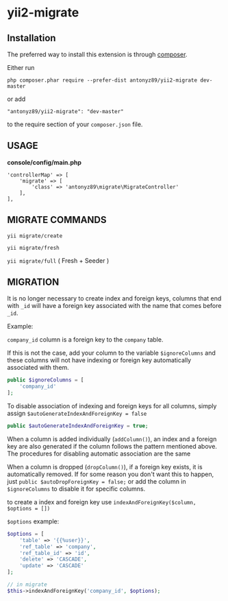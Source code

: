 yii2-migrate
============

Installation
------------

The preferred way to install this extension is through [composer](http://getcomposer.org/download/).

Either run

```
php composer.phar require --prefer-dist antonyz89/yii2-migrate dev-master
```

or add

```
"antonyz89/yii2-migrate": "dev-master"
```

to the require section of your `composer.json` file.


USAGE
---------
**console/config/main.php**

```
'controllerMap' => [
    'migrate' => [
        'class' => 'antonyz89\migrate\MigrateController'
    ],
],
```


MIGRATE COMMANDS
------------

`yii migrate/create`

`yii migrate/fresh`

`yii migrate/full` ( Fresh + Seeder )
  
MIGRATION
-------------

It is no longer necessary to create index and foreign keys, columns that end with `_id` will have a foreign key associated with the name that comes before `_id`.

Example:

`company_id` column is a foreign key to the `company` table.

If this is not the case, add your column to the variable `$ignoreColumns` and these columns will not have indexing or foreign key automatically associated with them.

```php
public $ignoreColumns = [
    'company_id'
];
```

To disable association of indexing and foreign keys for all columns, simply assign `$autoGenerateIndexAndForeignKey = false`

```php
public $autoGenerateIndexAndForeignKey = true;
```

When a column is added individually (`addColumn()`), an index and a foreign key are also generated if the column follows the pattern mentioned above.
The procedures for disabling automatic association are the same

When a column is dropped (`dropColumn()`), if a foreign key exists, it is automatically removed.
If for some reason you don't want this to happen, just `public $autoDropForeignKey = false;` or add the column in `$ignoreColumns` to disable it for specific columns.

to create a index and foreign key use `indexAndForeignKey($column, $options = [])`

`$options` example:

```php
$options = [
    'table' => '{{%user}}',
    'ref_table' => 'company',
    'ref_table_id' => 'id',
    'delete' => 'CASCADE',
    'update' => 'CASCADE'
];

// in migrate
$this->indexAndForeignKey('company_id', $options);
```
